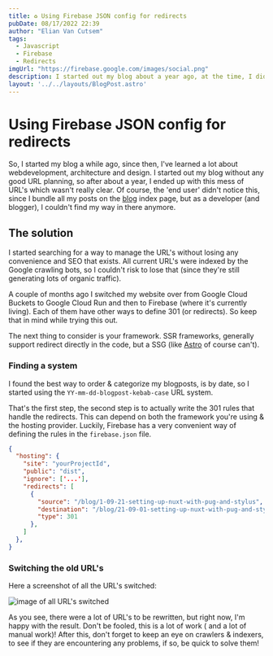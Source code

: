 ```yaml
---
title: ♻️ Using Firebase JSON config for redirects
pubDate: 08/17/2022 22:39
author: "Elian Van Cutsem"
tags:
  - Javascript
  - Firebase
  - Redirects
imgUrl: "https://firebase.google.com/images/social.png"
description: I started out my blog about a year ago, at the time, I didn't really think about a good URL system, which came back biting me in the ass.
layout: '../../layouts/BlogPost.astro'
---
```


# Using Firebase JSON config for redirects

So, I started my blog a while ago, since then, I've learned a lot about webdevelopment, architecture and design. I started out my blog without any good URL planning, so after about a year, I ended up with this mess of URL's which wasn't really clear. Of course, the 'end user' didn't notice this, since I bundle all my posts on the [blog](<https://www.elian.codes/blog>) index page, but as a developer (and blogger), I couldn't find my way in there anymore.

## The solution

I started searching for a way to manage the URL's without losing any convenience and SEO that exists. All current URL's were indexed by the Google crawling bots, so I couldn't risk to lose that (since they're still generating lots of organic traffic).

A couple of months ago I switched my website over from Google Cloud Buckets to Google Cloud Run and then to Firebase (where it's currently living). Each of them have other ways to define 301 (or redirects). So keep that in mind while trying this out.

The next thing to consider is your framework. SSR frameworks, generally support redirect directly in the code, but a SSG (like [Astro](<https://astro.build>) of course can't).

### Finding a system

I found the best way to order & categorize my blogposts, is by date, so I started using the `YY-mm-dd-blogpost-kebab-case` URL system.

That's the first step, the second step is to actually write the 301 rules that handle the redirects. This can depend on both the framework you're using & the hosting provider. Luckily, Firebase has a very convenient way of defining the rules in the `firebase.json` file.

```json
{
  "hosting": {
    "site": "yourProjectId",
    "public": "dist",
    "ignore": ['...'],
    "redirects": [
      {
        "source": "/blog/1-09-21-setting-up-nuxt-with-pug-and-stylus",
        "destination": "/blog/21-09-01-setting-up-nuxt-with-pug-and-stylus",
        "type": 301
      },
    ]
  },
}  
```

### Switching the old URL's

Here a screenshot of all the URL's switched:

![image of all URL's switched](<https://i.imgur.com/cXDHoYZ.png>)

As you see, there were a lot of URL's to be rewritten, but right now, I'm happy with the result. Don't be fooled, this is a lot of work ( and a lot of manual work)! After this, don't forget to keep an eye on crawlers & indexers, to see if they are encountering any problems, if so, be quick to solve them!
